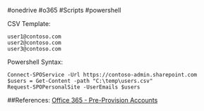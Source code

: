 #onedrive #o365 #Scripts #powershell


CSV Template:
```
user1@contoso.com
user2@contoso.com
user3@contoso.com
```

Powershell Syntax: 
```
Connect-SPOService -Url https://contoso-admin.sharepoint.com
$users = Get-Content -path "C:\temp\users.csv"
Request-SPOPersonalSite -UserEmails $users
```

##References:
[Office 365 - Pre-Provision Accounts](https://learn.microsoft.com/en-us/sharepoint/pre-provision-accounts)
